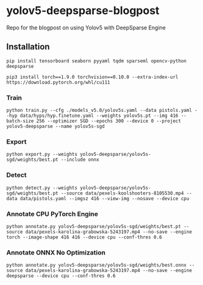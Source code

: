 # yolov5-deepsparse-blogpost

Repo for the blogpost on using Yolov5 with DeepSparse Engine

## Installation

`pip install tensorboard seaborn pyyaml tqdm sparseml opencv-python deepsparse`


`pip3 install torch==1.9.0 torchvision==0.10.0 --extra-index-url https://download.pytorch.org/whl/cu111`

### Train
`python train.py --cfg ./models_v5.0/yolov5s.yaml --data pistols.yaml --hyp data/hyps/hyp.finetune.yaml --weights yolov5s.pt --img 416 --batch-size 256 --optimizer SGD --epochs 300 --device 0 --project yolov5-deepsparse --name yolov5s-sgd`

### Export
`python export.py --weights yolov5-deepsparse/yolov5s-sgd/weights/best.pt --include onnx`

### Detect
`python detect.py --weights yolov5-deepsparse/yolov5s-sgd/weights/best.pt --source data/pexels-koolshooters-8105530.mp4 --data data/pistols.yaml --imgsz 416 --view-img --nosave --device cpu`


### Annotate CPU PyTorch Engine
`python annotate.py yolov5-deepsparse/yolov5s-sgd/weights/best.pt --source data/pexels-karolina-grabowska-5243197.mp4 --no-save --engine torch --image-shape 416 416 --device cpu --conf-thres 0.6`

### Annotate ONNX No Optimization
`python annotate.py yolov5-deepsparse/yolov5s-sgd/weights/best.onnx --source data/pexels-karolina-grabowska-5243197.mp4 --no-save --engine deepsparse --device cpu --conf-thres 0.6`